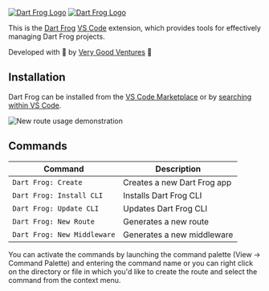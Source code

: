 [![Dart Frog Logo][logo_white]][dart_frog_link_dark]
[![Dart Frog Logo][logo_black]][dart_frog_link_light]

This is the [Dart Frog](https://dartfrog.vgv.dev/) [VS Code](https://code.visualstudio.com/) extension, which provides tools for effectively managing Dart Frog projects.

Developed with 💙 by [Very Good Ventures][very_good_ventures_link] 🦄

## Installation

Dart Frog can be installed from the [VS Code Marketplace](https://marketplace.visualstudio.com/vscode) or by [searching within VS Code](https://code.visualstudio.com/docs/editor/extension-gallery#_search-for-an-extension).

![New route usage demonstration](https://github.com/VeryGoodOpenSource/dart_frog/blob/alestiago/improve-readme/extensions/vscode/assets/new-route-usage.gif)

## Commands

| Command                     | Description                 |
| --------------------------- | --------------------------- |
| `Dart Frog: Create`         | Creates a new Dart Frog app |
| `Dart Frog: Install CLI`    | Installs Dart Frog CLI      |
| `Dart Frog: Update CLI`     | Updates Dart Frog CLI       |
| `Dart Frog: New Route`      | Generates a new route       |
| `Dart Frog: New Middleware` | Generates a new middleware  |

You can activate the commands by launching the command palette (View -> Command Palette) and entering the command name or you can right click on the directory or file in which you'd like to create the route and select the command from the context menu.

[ci_link]: https://github.com/VeryGoodOpenSource/dart_frog/actions/workflows/main.yaml
[dart_frog_link_dark]: https://github.com/verygoodopensource/dart_frog#gh-dark-mode-only
[dart_frog_link_light]: https://github.com/verygoodopensource/dart_frog#gh-light-mode-only
[license_link]: https://opensource.org/licenses/MIT
[logo_black]: https://raw.githubusercontent.com/VeryGoodOpenSource/dart_frog/main/assets/dart_frog_logo_black.png#gh-light-mode-only
[logo_white]: https://raw.githubusercontent.com/VeryGoodOpenSource/dart_frog/main/assets/dart_frog_logo_white.png#gh-dark-mode-only
[very_good_ventures_link]: https://verygood.ventures
